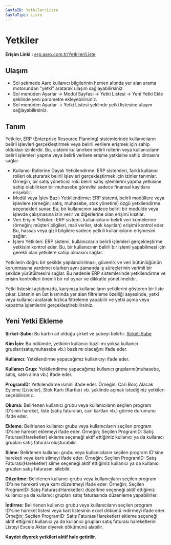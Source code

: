 ```yaml
---
SayfaID: Yetkiler/Liste
SayfaTipi: Lıste
---
```


# Yetkiler

**Erişim Linki :** [erp.aaro.com.tr/Yetkiler/Liste](erp.aaro.com.tr/Yetkiler/Liste)

## Ulaşım 

- Sol sekmede Aaro kullanıcı bilgilerinin hemen altında yer alan arama motorundan "yetki" aratarak ulaşım sağlayabilirsiniz.
- Sol menüden Ayarlar -> Modül Sayfası -> Yetki Listesi -> Yeni Yetki Ekle şeklinde yeni parametre ekleyebilirsiniz.
- Sol menüden Ayarlar -> Yetki Listesi şeklinde yetki listesine ulaşım sağlayabilirsiniz. 

## Tanım

Yetkiler, ERP (Enterprise Resource Planning) sistemlerinde kullanıcıların belirli işlevleri gerçekleştirmek veya belirli verilere erişmek için sahip oldukları izinlerdir. 
Bu, sistemi kullanırken belirli rollerin veya kullanıcıların belirli işlemleri yapma veya belirli verilere erişme yetkisine sahip olmasını sağlar.

- Kullanıcı Rollerine Dayalı Yetkilendirme: ERP sistemleri, farklı kullanıcı rolleri oluşturarak belirli işlevleri gerçekleştirmek için izinler tanımlar. 
Örneğin, bir satış yöneticisi rolü belirli satış işlemlerini yapma yetkisine sahip olabilirken bir muhasebe görevlisi sadece finansal kayıtlara erişebilir.
- Modül veya İşlev Bazlı Yetkilendirme: ERP sistemi, belirli modüllere veya işlevlere (örneğin; satış, muhasebe, stok yönetimi) özgü yetkilendirme seçenekleri sunar. 
Bu, bir kullanıcının sadece belirli bir modülde veya işlevde çalışmasına izin verir ve diğerlerine olan erişimi kısıtlar.
- Veri Erişim Yetkileri: ERP sistemi, kullanıcıların belirli veri kümelerine (örneğin; müşteri bilgileri, mali veriler, stok kayıtları) erişimi kontrol eder. 
Bu, hassas veya gizli bilgilere sadece yetkili kullanıcıların erişmesini sağlar.
- İşlem Yetkileri: ERP sistemi, kullanıcıların belirli işlemleri gerçekleştirme yetkisini kontrol eder. 
Bu, bir kullanıcının belirli bir işlemi yapabilmesi için gerekli olan yetkilere sahip olmasını sağlar.

Yetkilerin doğru bir şekilde yapılandırılması, güvenlik ve veri bütünlüğünün korunmasına yardımcı olurken aynı zamanda iş süreçlerinin verimli bir şekilde yürütülmesini sağlar. 
Bu nedenle ERP sistemlerinde yetkilendirme ve erişim kontrolleri önemli bir rol oynar ve dikkatle yönetilmelidir.

Yetki listesini açtığınızda, karşınıza kullanıcıların yetkilerini gösteren bir liste çıkar. 
Listenin en üst kısmında yer alan filtreleme özelliği sayesinde, yetki veya kullanıcı aratarak hızlıca filtreleme yapabilir ve yetki açma veya kapatma işlemlerini gerçekleştirebilirsiniz.

## Yeni Yetki Ekleme

**Şirket-Şube:** Bu kartın ait olduğu şirket ve şubeyi belirtir. [Şirket-Şube](../TemelOzellikler/SirketSubeHareket.md)

**Kim İçin:** Bu bölümde, yetkinin kullanıcı bazlı mı yoksa kullanıcı grupları(satış,muhasebe vb.) bazlı mı olacağını ifade eder.

**Kullanıcı:** Yetkilendirme yapacağımız kullanıcıyı ifade eder.

**Kullanıcı Grup:** Yetkilendirme yapacağımız kullanıcı gruplarını(muhasebe, satış, satın alma vb.) ifade eder.

**ProgramID:** Yetkilendirme ismini ifade eder. Örneğin; Cari Borç Alacak Eşleme (Listeler), Stok Kartı (Kartlar) vb. şeklinde açmak istediğiniz yetkileri seçebilirsiniz.

**Okuma:** Belirlenen kullanıcı grubu veya kullanıcıların seçilen program ID'sinin hareket, liste (satış faturaları, cari kartları vb.) görme durumunu ifade eder.

**Ekleme:** Belirlenen kullanıcı grubu veya kullanıcıların seçilen program ID'sine hareket eklemeyi ifade eder.
	Örneğin; Seçilen ProgramID: Satış Faturası(Hareketler) ekleme seçeneği aktif ettiğimiz kullanıcı ya da kullanıcı grupları satış faturası oluşturabilir.

**Silme:** Belirlenen kullanıcı grubu veya kullanıcıların seçilen program ID'sine hareketi veya kartı silmeyi ifade eder.
	Örneğin; Seçilen ProgramID: Satış Faturası(Hareketler) silme seçeneği aktif ettiğimiz kullanıcı ya da kullanıcı grupları satış faturasını silebilir.

**Düzeltme:** Belirlenen kullanıcı grubu veya kullanıcıların seçilen program ID'sine hareketi veya kartı düzeltmeyi ifade eder.
	Örneğin; Seçilen ProgramID: Satış Faturası(Hareketler) düzeltme seçeneği aktif ettiğimiz kullanıcı ya da kullanıcı grupları satış faturasında düzenleme yapabilirler.

**İndirme:** Belirlenen kullanıcı grubu veya kullanıcıların seçilen program ID'sine hareket listesi veya kart listesinin excel dökümü indirmeyi ifade eder.
	Örneğin; Seçilen ProgramID: Satış Faturası(Hareketler) ekleme seçeneği aktif ettiğimiz kullanıcı ya da kullanıcı grupları satış faturası hareketlerini Listeyi Excele Aktar diyerek dökümünü alabilir.

**Kaydet diyerek yetkileri aktif hale getirilir.**


